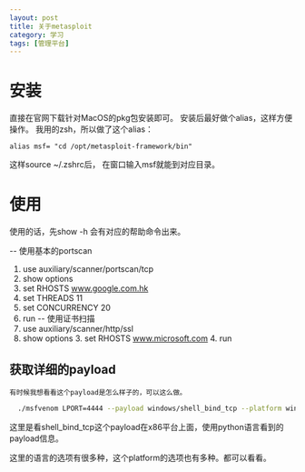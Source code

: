 ```yaml
---
layout: post
title: 关于metasploit
category: 学习
tags: [管理平台]
---
```

# 安装
直接在官网下载针对MacOS的pkg包安装即可。
安装后最好做个alias，这样方便操作。
我用的zsh，所以做了这个alias：

  ```shell
 alias msf= "cd /opt/metasploit-framework/bin"
  ```
  这样source ~/.zshrc后， 在窗口输入msf就能到对应目录。
  
  # 使用
   使用的话，先show -h
  会有对应的帮助命令出来。

   -- 使用基本的portscan
  1. use auxiliary/scanner/portscan/tcp
  2. show options
  3. set RHOSTS www.google.com.hk
  4. set THREADS 11
  5. set CONCURRENCY 20
  6. run
   -- 使用证书扫描
  1. use auxiliary/scanner/http/ssl
  2. show options
    3. set RHOSTS www.microsoft.com
     4. run
  
   ## 获取详细的payload

    有时候我想看看这个payload是怎么样子的，可以这么做。
    
  ```bash
    ./msfvenom LPORT=4444 --payload windows/shell_bind_tcp --platform windows --arch x86 --encoder x86/shikata_ga
  ```
   这里是看shell_bind_tcp这个payload在x86平台上面，使用python语言看到的payload信息。

   这里的语言的选项有很多种，这个platform的选项也有多种。都可以看看。

